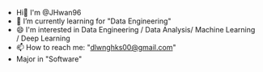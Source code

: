 - Hi👋 I'm @JHwan96
- 🌱 I’m currently learning for "Data Engineering"
- 😄 I'm interested in Data Engineering / Data Analysis/ Machine Learning / Deep Learning
- 📫 How to reach me: "dlwnghks00@gmail.com"
- Major in "Software"

<!--
**JHwan96/JHwan96** is a ✨ _special_ ✨ repository because its `README.md` (this file) appears on your GitHub profile.

Here are some ideas to get you started:

- 🔭 I’m currently working on ...

- 👯 I’m looking to collaborate on ...
- 🤔 I’m looking for help with ...
- 💬 Ask me about ...

- 😄 Pronouns: ...
- ⚡ Fun fact: ...
-->
